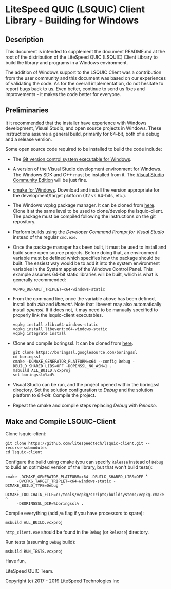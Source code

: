 LiteSpeed QUIC (LSQUIC) Client Library - Building for Windows
=============================================================

Description
-----------

This document is intended to supplement the document README.md at the
root of the distribution of the LiteSpeed QUIC (LSQUIC) Client Library
to build the library and programs in a Windows environment.  

The addition of Windows support to the LSQUIC Client was a contribution 
from the user community and this document was based on our experiences
of validating the code.  As for the overall implementation, do not hesitate
to report bugs back to us.  Even better, continue to send us fixes and 
improvements - it makes the code better for everyone.


Preliminaries
-------------
It it recommended that the installer have experience with Windows development,
Visual Studio, and open source projects in Windows.  These instructions assume
a general build, primarily for 64-bit, both of a debug and a release version.

Some open source code required to be installed to build the code include:
   - The [Git version control system executable for Windows](https://git-scm.com/download/win).
   - A version of the Visual Studio development environment for Windows.  
     The Windows SDK and C++ must be installed from it.  The 
     [Visual Studio Community Edition](https://www.visualstudio.com/thank-you-downloading-visual-studio) will be just fine.
   - [cmake for Windows](https://cmake.org/download/).  Download and install the 
     version appropriate for the development/target platform (32 vs 64-bits, 
     etc.).
   - The Windows vcpkg package manager.  It can be cloned from [here](https://github.com/Microsoft/vcpkg).
     Clone it at the same level to be used to clone/develop the lsquic-client.
     The package must be compiled following the instructions on the git 
     repository.
   - Perform builds using the _Developer Command Prompt for Visual Studio_ instead
     of the regular `cmd.exe`.
   - Once the package manager has been built, it must be used to install
     and build some open source projects.  Before doing that, an environment 
     variable must be defined which specifies how the package should be built.
     The easiest way would be to add it into the system environment variables
     in the System applet of the Windows Control Panel.  This example assumes 
     64-bit static libraries will be built, which is what is generally 
     recommended:
        ```
        VCPKG_DEFAULT_TRIPLET=x64-windows-static
        ```
   - From the command line, once the variable above has been defined, install
     both *zlib* and *libevent*.  Note that libevent may also automatically 
     install *openssl*.  If it does not, it may need to be manually specified 
     to properly link the lsquic-client executables.
        ```
        vcpkg install zlib:x64-windows-static
        vcpkg install libevent:x64-windows-static
        vcpkg integrate install
        ```
   - Clone and compile boringssl.  It can be cloned from [here](https://boringssl.googlesource.com/boringssl).
   
        ```
        git clone https://boringssl.googlesource.com/boringssl
        cd boringssl
        cmake -DCMAKE_GENERATOR_PLATFORM=x64 --config Debug -DBUILD_SHARED_LIBS=OFF -DOPENSSL_NO_ASM=1 .
        msbuild ALL_BUILD.vcxproj
        set boringssl=%cd%
        ```
   - Visual Studio can be run, and the project opened within the boringssl
     directory.  Set the solution configuration to *Debug* and the solution 
     platform to *64-bit*.  Compile the project.
   - Repeat the cmake and compile steps replacing *Debug* with *Release*.

Make and Compile LSQUIC-Client
------------------------------


Clone lsquic-client:

   ```
   git clone https://github.com/litespeedtech/lsquic-client.git --recurse-submodules
   cd lsquic-client
   ```

Configure the build using cmake (you can specify `Release` instead of `Debug`
to build an optimized version of the library, but that won't build tests):

   ```
   cmake -DCMAKE_GENERATOR_PLATFORM=x64 -DBUILD_SHARED_LIBS=OFF ^
        -DVCPKG_TARGET_TRIPLET=x64-windows-static -DCMAKE_BUILD_TYPE=Debug ^
        -DCMAKE_TOOLCHAIN_FILE=c:/tools/vcpkg/scripts/buildsystems/vcpkg.cmake ^
        -DBORINGSSL_DIR=%boringssl% .
   ```

Compile everything (add `/m` flag if you have processors to spare):

   ```
   msbuild ALL_BUILD.vcxproj
   ```

`http_client.exe` should be found in the `Debug` (or `Release`) directory.
   
Run tests (assuming `Debug` build):

   ```
   msbuild RUN_TESTS.vcxproj
   ```

Have fun,

LiteSpeed QUIC Team.

Copyright (c) 2017 - 2019 LiteSpeed Technologies Inc
